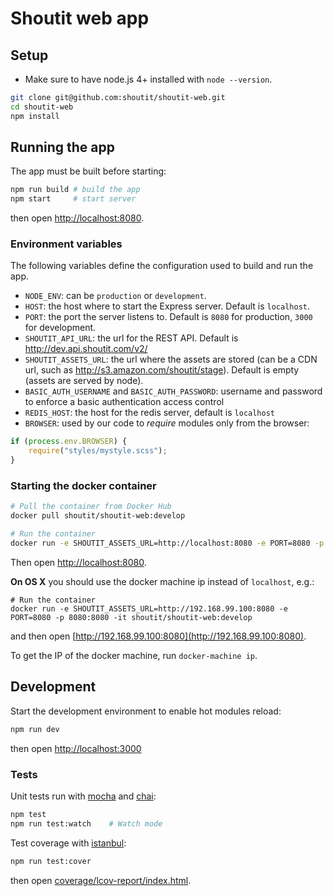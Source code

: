 # Shoutit web app

## Setup

* Make sure to have node.js 4+ installed with `node --version`.

```bash
git clone git@github.com:shoutit/shoutit-web.git
cd shoutit-web
npm install
```

## Running the app

The app must be built before starting:

```bash
npm run build # build the app
npm start     # start server
```

then open [http://localhost:8080](http://localhost:8080).

### Environment variables

The following variables define the configuration used to build and run the app.

* `NODE_ENV`: can be `production` or `development`.
* `HOST`: the host where to start the Express server. Default is `localhost`.
* `PORT`: the port the server listens to. Default is `8080` for production, `3000` for development.
* `SHOUTIT_API_URL`: the url for the REST API. Default is http://dev.api.shoutit.com/v2/
* `SHOUTIT_ASSETS_URL`: the url where the assets are stored (can be a CDN url, such as http://s3.amazon.com/shoutit/stage). Default is empty (assets are served by node).
* `BASIC_AUTH_USERNAME` and `BASIC_AUTH_PASSWORD`: username and password to enforce a basic authentication access control
* `REDIS_HOST`: the host for the redis server, default is `localhost`
* `BROWSER`: used by our code to *require* modules only from the browser:

```js
if (process.env.BROWSER) {
	require("styles/mystyle.scss");
}
```

### Starting the docker container

```bash
# Pull the container from Docker Hub
docker pull shoutit/shoutit-web:develop

# Run the container
docker run -e SHOUTIT_ASSETS_URL=http://localhost:8080 -e PORT=8080 -p 8080:8080 -it shoutit/shoutit-web:develop
```

Then open [http://localhost:8080](http://localhost:8080).

**On OS X** you should use the docker machine ip instead of `localhost`, e.g.:

```
# Run the container
docker run -e SHOUTIT_ASSETS_URL=http://192.168.99.100:8080 -e PORT=8080 -p 8080:8080 -it shoutit/shoutit-web:develop
```

and then open [http://192.168.99.100:8080](http://192.168.99.100:8080).

To get the IP of the docker machine, run `docker-machine ip`.

## Development

Start the development environment to enable hot modules reload:

```bash
npm run dev
```

then open  [http://localhost:3000](http://localhost:3000)

### Tests

Unit tests run with [mocha](http://mochajs.org) and [chai](http://chaijs.com):

```bash
npm test
npm run test:watch    # Watch mode
```

Test coverage with [istanbul](https://github.com/gotwarlost/istanbul):

```bash
npm run test:cover
```

then open [coverage/lcov-report/index.html](coverage/lcov-report/index.html).
